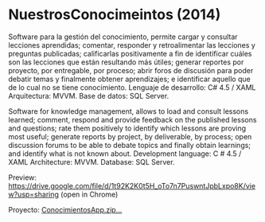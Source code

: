 # NuestrosConocimeintos (2014)
Software para la gestión del conocimiento, permite cargar y consultar lecciones aprendidas; comentar, responder y retroalimentar las lecciones y preguntas publicadas; calificarlas positivamente a fin de identificar cuáles son las lecciones que están resultando más útiles; generar reportes por proyecto, por entregable, por proceso; abrir foros de discusión para poder debatir temas y finalmente obtener aprendizajes; e identificar aquello que de lo cual no se tiene conocimiento.  Lenguaje de desarrollo: C# 4.5 / XAML Arquitectura: MVVM. Base de datos: SQL Server.

Software for knowledge management, allows to load and consult lessons learned; comment, respond and provide feedback on the published lessons and questions; rate them positively to identify which lessons are proving most useful; generate reports by project, by deliverable, by process; open discussion forums to be able to debate topics and finally obtain learnings; and identify what is not known about. Development language: C # 4.5 / XAML Architecture: MVVM. Database: SQL Server.

Preview:
https://drive.google.com/file/d/1t92K2K0t5H_oTo7n7PuswntJpbLxpo8K/view?usp=sharing
(open in Chrome)



Proyecto:
[ConocimientosApp.zip…]()
